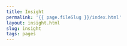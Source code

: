 ```yaml
---
title: Insight
permalink: '{{ page.fileSlug }}/index.html'
layout: insight.html
slug: insight
tags: pages
---
```



